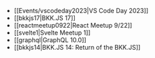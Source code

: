 - [[Events/vscodeday2023|VS Code Day 2023]]
- [[bkkjs17|BKK.JS 17]]
- [[reactmeetup0922|React Meetup 9/22]]
- [[svelte1|Svelte Meetup 1]]
- [[graphql|GraphQL 10.0]]
- [[bkkjs14|BKK.JS 14: Return of the BKK.JS]]